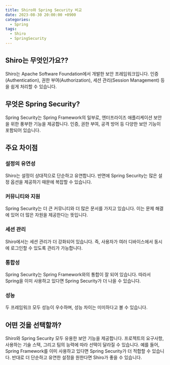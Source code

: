 ```yaml
---
title: Shiro와 Spring Security 비교
date: 2023-08-30 20:00:00 +0900
categories:
  - Spring
tags:
  - Shiro
  - SpringSecurity
---
```

## Shiro는 무엇인가요??

Shiro는 Apache Software Foundation에서 개발한 보안 프레임워크입니다. 인증(Authentication), 권한 부여(Authorization), 세션 관리(Session Management) 등을 쉽게 처리할 수 있습니다.

## 무엇은 Spring Security?

Spring Security는 Spring Framework의 일부로, 엔터프라이즈 애플리케이션 보안을 위한 풍부한 기능을 제공합니다. 인증, 권한 부여, 공격 방어 등 다양한 보안 기능이 포함되어 있습니다.

## 주요 차이점

### 설정의 유연성
Shiro는 설정이 상대적으로 단순하고 유연합니다. 반면에 Spring Security는 많은 설정 옵션을 제공하기 때문에 복잡할 수 있습니다.

### 커뮤니티와 지원
Spring Security는 더 큰 커뮤니티와 더 많은 문서를 가지고 있습니다. 이는 문제 해결에 있어 더 많은 자원을 제공한다는 뜻입니다.

### 세션 관리
Shiro에서는 세션 관리가 더 강화되어 있습니다. 즉, 사용자가 여러 디바이스에서 동시에 로그인할 수 있도록 관리가 가능합니다.

### 통합성
Spring Security는 Spring Framework와의 통합이 잘 되어 있습니다. 따라서 Spring을 이미 사용하고 있다면 Spring Security가 더 나을 수 있습니다.

### 성능
두 프레임워크 모두 성능이 우수하며, 성능 차이는 미미하다고 볼 수 있습니다.

## 어떤 것을 선택할까?

Shiro와 Spring Security 모두 유용한 보안 기능을 제공합니다. 프로젝트의 요구사항, 사용하는 기술 스택, 그리고 팀의 능력에 따라 선택이 달라질 수 있습니다. 예를 들어, Spring Framework를 이미 사용하고 있다면 Spring Security가 더 적합할 수 있습니다. 반대로 더 단순하고 유연한 설정을 원한다면 Shiro가 좋을 수 있습니다.